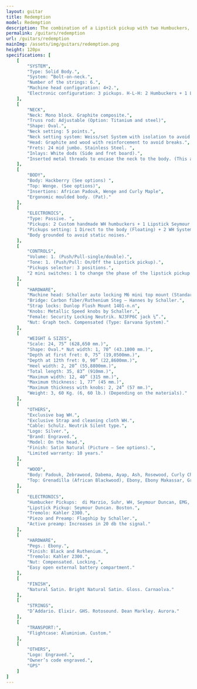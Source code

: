 ```yaml
---
layout: guitar
title: Redemption
model: Redemption
description: The combination of a Lipstick pickup with two Humbuckers, make the Weisse Hügel Redemption one of the most original instruments of the brand
permalink: /guitars/redemption
url: /guitars/redemption
mainImg: /assets/img/guitars/redemption.png
height: 120px
specifications: [
    [
        "SYSTEM",
        "Type: Solid Body.",
        "System: “Bolt-on-neck.",
        "Number of the strings: 6.",
        "Machine head configuration: 4+2.",
        "Electronic configuration: 3 pickups. H-L-H: 2 Humbuckers + 1 Lipstick"
    ],
    [
        "NECK",
        "Neck: Mono block. Graphite composite.",
        "Truss rod: Adjustable (Option: Titanium and steel)",
        "Shape: Oval.",
        "Neck setting: 5 points.",
        "Neck setting system: Weiss/set System with isolation to avoid frequencies of cancellation (Pat).",
        "Head: Graphite and wood with reinforcement to avoid breaks.",
        "Frets: 24 mid jumbo. Stainless Steel. ",
        "Inlays: White dods (Side and fret board).",
        "Inserted metal threads to encase the neck to the body. (This allows the disassembling so many times as necessary without damaging the neck)."
    ],
    [
        "BODY",
        "Body: Hackberry (See options) ",
        "Top: Wenge. (See options)",
        "Insertions: African Padouk, Wenge and Curly Maple",
        "Ergonomic moulded body. (Pat)."
    ],
    [
        "ELECTRONICS",
        "Type: Passive. ",
        "Pickups: 2 Custom handmade WH humbuckers + 1 Lipstick Seymour Duncan ",
        "Pickups setting: 1 Direct to the body (Floating) + 2 WH System (Pat) ",
        "Body grounded to avoid static noises."
    ],
    [
        "CONTROLS",
        "Volume: 1. (Push/Pull-single/double).",
        "Tone: 1. (Push/Pull: On/Off the Lipstick pickup).",
        "Pickups selector: 3 positions.",
        "2 mini switches: 1 to change the phase of the lipstick pickup and 1 to change the Humbuckers’ phase."
    ],
    [
        "HARDWARE",
        "Machine head: Schaller auto locking M6 mini top mount (Standard or Ruthenium).",
        "Bridge: Carbon fiber/Ruthenium Steg – Hannes by Schaller.",
        "Strap locks: Dunlop Flush Mount 1401-n.n",
        "Knobs: Metallic Speed knobs by Schaller.",
        "Female: Security Locking Neutrik. NJ3FP6C jack ¼”.",
        "Nut: Graph tech. Compensated (Type: Earvana System)."
    ],
    [
        "WEIGHT & SIZES",
        "Scale: 24, 75” (628,650 mm.)",
        "Shape: Oval.* Nut width: 1, 70” (43.1800 mm.)",
        "Depth at first fret: 0, 75” (19,0500mm.)",
        "Depth at 12th fret: 0, 90” (22,8600mm.)",
        "Heel width: 2, 20” (55,8800mm.)",
        "Total length: 35, 83” (910mm.)",
        "Maximum width: 12, 40” (315 mm.)",
        "Maximum thickness: 1, 77” (45 mm.)",
        "Maximum thickness with knobs: 2, 24” (57 mm.)",
        "Weight: 3, 60 Kg. (6, 60 lb.) (Depending on the materials)."
    ],
    [
        "OTHERS",
        "Exclusive bag WH.",
        "Exclusive Strap and cleaning cloth WH.",
        "Cable: Schulz. Neutrik Silent type.",
        "Logo: Silver.",
        "Brand: Engraved.",
        "Model: On the head.",
        "Finish: Satin Natural (Picture – See options).",
        "Limited warranty: 10 years."
    ],
    [
        "WOOD",
        "Body: Padouk, Zebrawood, Dabema, Ayap, Ash, Rosewood, Curly Cherry, Ovangkol, Curly Maple, Bubinga, Erable, Mahogany, Sapelly Spanish Oak, Robinia, Flamed Maple.",
        "Top: Grenadilla (African Blackwood), Ebony, Ebony Makassar, Green Guayacán, Black Guayacán, Rosewood,  Wenge , Tiger wood, Padouk, Aloma, Hard Maple, Erable,  Bubinga, Cocobolo, Spanish Oak, Pau Ferro, Purple Heart, Curly Maple, Flamed Maple, American Oak."
    ],
    [
        "ELECTRONICS",
        "Humbucker Pickups:  di Marzio, Suhr, WH, Seymour Duncan, EMG, Bartolini.",
        "Lipstick Pickup: Seymour Duncan. Boston.",
        "Tremolo: Kahler 2300.",
        "Piezo and Preamp: Flagship by Schaller.",
        "Active preamp: Increases in 20 db the signal."
    ],
    [
        "HARDWARE",
        "Pegs.: Ebony.",
        "Finish: Black and Ruthenium.",
        "Tremolo: Kahler 2300.",
        "Nut: Compensated. Locking.",
        "Easy open external battery compartment."
    ],
    [
        "FINISH",
        "Natural Satin. Bright Natural Satin. Gloss. Carnaolva."
    ],
    [
        "STRINGS",
        "D’Addario. Elixir. GHS. Rotosound. Dean Markley. Aurora."
    ],
    [
        "TRANSPORT:",
        "Flightcase: Aluminium. Custom."
    ],
    [
        "OTHERS",
        "Logo: Engraved.",
        "Owner’s code engraved.",
        "GPS"
    ]
]
---
```

